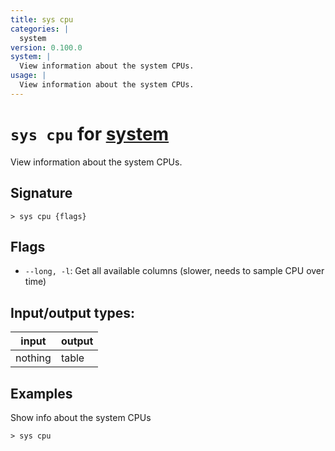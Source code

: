 ```yaml
---
title: sys cpu
categories: |
  system
version: 0.100.0
system: |
  View information about the system CPUs.
usage: |
  View information about the system CPUs.
---
```

<!-- This file is automatically generated. Please edit the command in https://github.com/nushell/nushell instead. -->

# `sys cpu` for [system](/commands/categories/system.md)

<div class='command-title'>View information about the system CPUs.</div>

## Signature

```> sys cpu {flags} ```

## Flags

 -  `--long, -l`: Get all available columns (slower, needs to sample CPU over time)


## Input/output types:

| input   | output |
| ------- | ------ |
| nothing | table  |

## Examples

Show info about the system CPUs
```nu
> sys cpu

```
